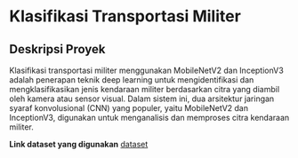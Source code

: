 # Klasifikasi Transportasi Militer 

## Deskripsi Proyek

Klasifikasi transportasi militer menggunakan MobileNetV2 dan InceptionV3 adalah penerapan teknik deep learning untuk mengidentifikasi dan mengklasifikasikan jenis kendaraan militer berdasarkan citra yang diambil oleh kamera atau sensor visual. Dalam sistem ini, dua arsitektur jaringan syaraf konvolusional (CNN) yang populer, yaitu MobileNetV2 dan InceptionV3, digunakan untuk menganalisis dan memproses citra kendaraan militer.

**Link dataset yang digunakan** [dataset](https://www.kaggle.com/datasets/amanrajbose/millitary-vechiles/data)
